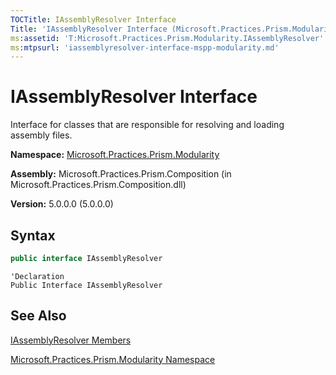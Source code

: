 ```yaml
---
TOCTitle: IAssemblyResolver Interface
Title: 'IAssemblyResolver Interface (Microsoft.Practices.Prism.Modularity)'
ms:assetid: 'T:Microsoft.Practices.Prism.Modularity.IAssemblyResolver'
ms:mtpsurl: 'iassemblyresolver-interface-mspp-modularity.md'
---
```


# IAssemblyResolver Interface

Interface for classes that are responsible for resolving and loading assembly files.

**Namespace:** [Microsoft.Practices.Prism.Modularity](/patterns-practices/reference/mspp-modularity-namespace)

**Assembly:** Microsoft.Practices.Prism.Composition (in Microsoft.Practices.Prism.Composition.dll)

**Version:** 5.0.0.0 (5.0.0.0)

## Syntax

```C#
public interface IAssemblyResolver
```

```VB
'Declaration
Public Interface IAssemblyResolver
```

## See Also

[IAssemblyResolver Members](/patterns-practices/reference/iassemblyresolver-members-mspp-modularity)

[Microsoft.Practices.Prism.Modularity Namespace](/patterns-practices/reference/mspp-modularity-namespace)